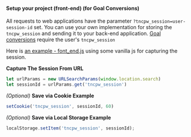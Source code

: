 #### Setup your project (front-end) (for Goal Conversions)
All requests to web applications have the parameter `?tncpw_session=user-session-id` set.
You can use your own implementation for storing the `tncpw_session` and sending it to your back-end application. 
[Goal conversions](https://docs.tonicpow.com/#caeffdd5-eaad-4fc8-ac01-8288b50e8e27) require the user's `tncpw_session`

Here is [an example - font_end.js](examples/front_end.js) using some vanilla js for capturing the session.

**Capture The Session From URL**
```javascript
let urlParams = new URLSearchParams(window.location.search)
let sessionId = urlParams.get('tncpw_session') 
```

_(Optional)_ **Save via Cookie Example**
```javascript
setCookie('tncpw_session', sessionId, 60)
``` 

_(Optional)_ **Save via Local Storage Example**
```javascript
localStorage.setItem('tncpw_session', sessionId);
```
